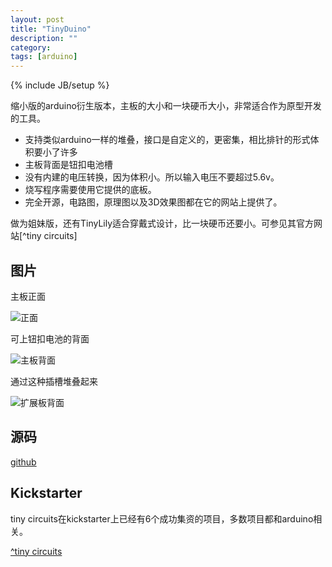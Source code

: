 ```yaml
---
layout: post
title: "TinyDuino"
description: ""
category: 
tags: [arduino]
---
```

{% include JB/setup %}

缩小版的arduino衍生版本，主板的大小和一块硬币大小，非常适合作为原型开发的工具。

* 支持类似arduino一样的堆叠，接口是自定义的，更密集，相比排针的形式体积要小了许多
* 主板背面是钮扣电池槽
* 没有内建的电压转换，因为体积小。所以输入电压不要超过5.6v。
* 烧写程序需要使用它提供的底板。
* 完全开源，电路图，原理图以及3D效果图都在它的网站上提供了。

做为姐妹版，还有TinyLily适合穿戴式设计，比一块硬币还要小。可参见其官方网站[^tiny circuits]

## 图片 

主板正面

![正面](http://ww1.sinaimg.cn/large/a74ecc4cjw1e0pe4b1br3j.jpg)

可上钮扣电池的背面

![主板背面](http://ww3.sinaimg.cn/large/a74eed94jw1e0pe57y987j.jpg)

通过这种插槽堆叠起来

![扩展板背面](http://ww1.sinaimg.cn/large/a74e55b4jw1e0pe68iy7qj.jpg)

## 源码

[github](https://github.com/TinyCircuits)

## Kickstarter

tiny circuits在kickstarter上已经有6个成功集资的项目，多数项目都和arduino相关。

[^tiny circuits](官方网站为tiny-circuits.com)
